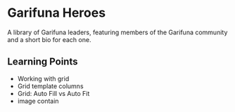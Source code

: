 # Garifuna Heroes
A library of Garifuna leaders, featuring members of the Garifuna community and a short bio for each one.

## Learning Points
- Working with grid
- Grid template columns
- Grid: Auto Fill vs Auto Fit
- image contain
